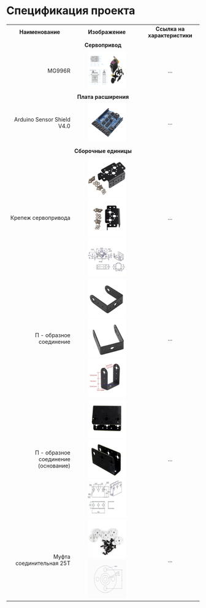 # Спецификация проекта

<table>
  <tr>
    <td align="center"><b>Наименование</b></td>
    <td align="center"><b>Изображение</b></td>
    <td align="center"><b>Ссылка на характеристики</b></td>
  </tr>
  <tr>
    <td colspan="3" align="center" style="font-weight: bold; padding: 5px;">
      Сервопривод
    </td>
  </tr>
  <tr>
    <td align="right">MG996R</td>
    <td align="center">
      <img src="https://github.com/EngineerZavoda/ROSE-Robotic-Open-Source-Education/blob/c3c93ec7b12a10ac33a1d8c87e175527dbc44067/ROBO-HAND_BEGINNER/Image/ServoMotor/m_MG996R_FIG1.png" alt="MG996R Servomotor" width="100">
    </td>
    <td align="center">...</td>
  </tr>
  <tr>
    <td colspan="3" align="center" style="font-weight: bold; padding: 5px;">
      Плата расширения
    </td>
  </tr>
  <tr>
    <td align="right">Arduino Sensor Shield V4.0</td>
    <td align="center">
      <img src="https://github.com/EngineerZavoda/ROSE-Robotic-Open-Source-Education/blob/5d00aea50bddbc73fcd64591cdac5b0af67e36fd/ROBO-HAND_BEGINNER/Image/Arduino/m_SensorShield_0.jpg" alt="Arduino Sensor Shield" width="100">
    </td>
    <td align="center">...</td>
  </tr>
  <tr>
    <td colspan="3" align="center" style="font-weight: bold; padding: 10px;">
      Сборочные единицы
    </td>
  </tr>
  <tr>
    <td align="right">Крепеж сервопривода</td>
    <td align="center">
      <img src="https://github.com/EngineerZavoda/ROSE-Robotic-Open-Source-Education/blob/5d00aea50bddbc73fcd64591cdac5b0af67e36fd/ROBO-HAND_BEGINNER/Image/Bracing/Part_0/m_0.jpg" width="100">
      <img src="https://github.com/EngineerZavoda/ROSE-Robotic-Open-Source-Education/blob/5d00aea50bddbc73fcd64591cdac5b0af67e36fd/ROBO-HAND_BEGINNER/Image/Bracing/Part_0/m_1.jpg" width="100">
      <img src="https://github.com/EngineerZavoda/ROSE-Robotic-Open-Source-Education/blob/5d00aea50bddbc73fcd64591cdac5b0af67e36fd/ROBO-HAND_BEGINNER/Image/Bracing/Part_0/m_2.jpg" width="100">
    </td>
    <td align="center">...</td>
  </tr>
  <tr>
    <td align="right">П - образное соединение</td>
    <td align="center">
      <img src="https://github.com/EngineerZavoda/ROSE-Robotic-Open-Source-Education/blob/5d00aea50bddbc73fcd64591cdac5b0af67e36fd/ROBO-HAND_BEGINNER/Image/Bracing/Part_1/m_0.jpg" width="100">
      <img src="https://github.com/EngineerZavoda/ROSE-Robotic-Open-Source-Education/blob/5d00aea50bddbc73fcd64591cdac5b0af67e36fd/ROBO-HAND_BEGINNER/Image/Bracing/Part_1/m_1.jpg" width="100">
      <img src="https://github.com/EngineerZavoda/ROSE-Robotic-Open-Source-Education/blob/5d00aea50bddbc73fcd64591cdac5b0af67e36fd/ROBO-HAND_BEGINNER/Image/Bracing/Part_1/m_2.jpg" width="100">
    </td>
    <td align="center">...</td>
  </tr>
  <tr>
    <td align="right">П - образное соединение (основание)</td>
    <td align="center">
      <img src="https://github.com/EngineerZavoda/ROSE-Robotic-Open-Source-Education/blob/5d00aea50bddbc73fcd64591cdac5b0af67e36fd/ROBO-HAND_BEGINNER/Image/Bracing/Part_3/m_0.jpg" width="100">
      <img src="https://github.com/EngineerZavoda/ROSE-Robotic-Open-Source-Education/blob/5d00aea50bddbc73fcd64591cdac5b0af67e36fd/ROBO-HAND_BEGINNER/Image/Bracing/Part_3/m_1.jpg" width="100">
      <img src="https://github.com/EngineerZavoda/ROSE-Robotic-Open-Source-Education/blob/5d00aea50bddbc73fcd64591cdac5b0af67e36fd/ROBO-HAND_BEGINNER/Image/Bracing/Part_3/m_2.jpg" width="100"> 
    </td>
    <td align="center">...</td>
  </tr>
  <tr>
    <td align="right">Муфта соединительная 25T</td>
    <td align="center">
      <img src="https://github.com/EngineerZavoda/ROSE-Robotic-Open-Source-Education/blob/5d00aea50bddbc73fcd64591cdac5b0af67e36fd/ROBO-HAND_BEGINNER/Image/Bracing/Part_2/m_0.jpg" width="100">
      <img src="https://github.com/EngineerZavoda/ROSE-Robotic-Open-Source-Education/blob/5d00aea50bddbc73fcd64591cdac5b0af67e36fd/ROBO-HAND_BEGINNER/Image/Bracing/Part_2/m_1.jpg" width="100">
    </td>
    <td align="center">...</td>
  </tr>
</table>
